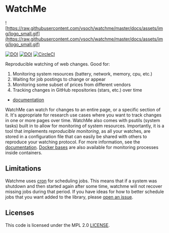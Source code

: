 # WatchMe

![https://raw.githubusercontent.com/vsoch/watchme/master/docs/assets/img/logo_small.gif](https://raw.githubusercontent.com/vsoch/watchme/master/docs/assets/img/logo_small.gif)

[![DOI](https://zenodo.org/badge/177837425.svg)](https://zenodo.org/badge/latestdoi/177837425)
[![DOI](http://joss.theoj.org/papers/10.21105/joss.01388/status.svg)](https://doi.org/10.21105/joss.01388)
[![CircleCI](https://circleci.com/gh/vsoch/watchme.svg?style=svg)](https://circleci.com/gh/vsoch/watchme)

Reproducible watching of web changes. Good for:

 1. Monitoring system resources (battery, network, memory, cpu, etc.)
 2. Waiting for job postings to change or appear
 3. Monitoring some subset of prices from different vendors
 4. Tracking changes in GitHub repositories (stars, etc.) over time

 - [documentation](https://vsoch.github.io/watchme)
 
WatchMe can watch for changes to an entire page, or a specific section of it.
It's appropriate for research use cases where you want to track changes in one
or more pages over time. WatchMe also comes with psutils (system tasks) built
in to allow for monitoring of system resources. Importantly, it is a tool that
implements *reproducible monitoring*, as all your watches, are stored in a 
configuration file that can easily be shared with others
to reproduce your watching protocol. For more information, see the
[documentation](https://vsoch.github.io/watchme). 
[Docker bases](https://quay.io/repository/vanessa/watchme?tab=tags) are
also available for monitoring processes inside containers.

## Limitations

Watchme uses [cron](http://man7.org/linux/man-pages/man5/crontab.5.html) for
scheduling jobs. This means that if a system was shutdown and then started again
after some time, watchme will not recover missing jobs during that period. If
you have ideas for how to better schedule jobs that you want added to the library,
please [open an issue](https://github.com/vsoch/watchme).

## Licenses

This code is licensed under the MPL 2.0 [LICENSE](LICENSE).
